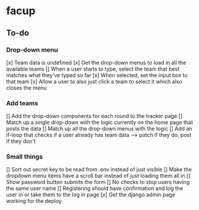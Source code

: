 # facup

## To-do
### Drop-down menu
[x] Team data is undefined
[x] Get the drop-down menus to load in all the available teams
[] When a user starts to type, select the team that best matches what they've typed so far
[x] When selected, set the input box to that team
[x] Allow a user to also just click a team to select it which also closes the menu

### Add teams
[] Add the drop-down components for each round to the tracker page
[] Match up a single drop-down with the logic currently on the home page that posts the data
[] Match up all the drop-down menus with the logic
[] Add an if-loop that checks if a user already has team data --> patch if they do, post if they don't

### Small things
[] Sort out secret key to be read from .env instead of just visible
[] Make the dropdown menu items have a scroll bar instead of just loading them all in
[] Show password button submits the form
[] No checks to stop users having the same user name
[] Registering should have confirmation and log the user in or take them to the log in page
[x] Get the django admin page working for the deploy